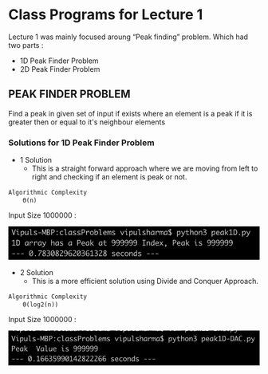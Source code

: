 # Class Programs for Lecture 1

Lecture 1 was mainly focused aroung “Peak finding” problem.
Which had two parts : 
- 1D Peak Finder Problem
- 2D Peak Finder Problem

## PEAK FINDER PROBLEM

Find a peak in given set of input if exists where an element is a peak if it is greater then or equal to it's neighbour elements


### Solutions for 1D Peak Finder Problem

- 1 Solution
  - This is a straight forward approach where we are moving from left to right and checking if an element is peak or not.
    
```text
Algorithmic Complexity  
    Θ(n)
```
Input Size 1000000 :

![Alt text](img/peak1D-Time.png?raw=true "Peak 1D Solution")


- 2 Solution
  - This is a more efficient solution using Divide and Conquer Approach.

```text
Algorithmic Complexity  
    Θ(log2(n))
```

Input Size 1000000 :

![Alt text](img/peak1D-DAC-Time.png?raw=true "Peak1D DNC")

